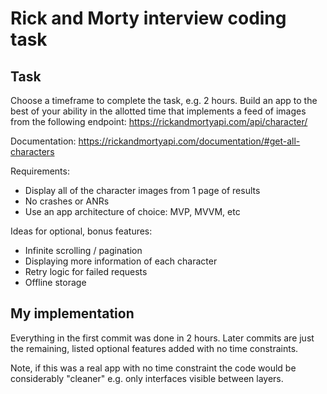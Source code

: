 # Rick and Morty interview coding task

## Task
Choose a timeframe to complete the task, e.g. 2 hours. Build an app to the best of your ability in the allotted time that implements a feed of images from the following endpoint: https://rickandmortyapi.com/api/character/

Documentation: https://rickandmortyapi.com/documentation/#get-all-characters

Requirements:
- Display all of the character images from 1 page of results
- No crashes or ANRs
- Use an app architecture of choice: MVP, MVVM, etc

Ideas for optional, bonus features:
- Infinite scrolling / pagination
- Displaying more information of each character
- Retry logic for failed requests
- Offline storage

## My implementation
Everything in the first commit was done in 2 hours. Later commits are just the remaining, listed optional features added with no time constraints.

Note, if this was a real app with no time constraint the code would be considerably "cleaner" e.g. only interfaces visible between layers.
